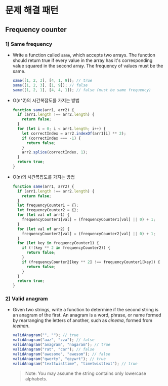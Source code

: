 # 문제 해결 패턴

## Frequency counter

### 1) Same frequency

- Write a function called `same`, which accepts two arrays. The function should return true if every value in the array has it's corresponding value squared in the second array. The frequency of values must be the same.

  ```js
  same([1, 2, 3], [4, 1, 9]); // true
  same([1, 2, 3], [1, 9]); // false
  same([1, 2, 1], [4, 4, 1]); // false (must be same frequency)
  ```

- O(n^2)의 시간복잡도를 가지는 방법

  ```js
  function same(arr1, arr2) {
    if (arr1.length !== arr2.length) {
      return false;
    }
    for (let i = 0; i < arr1.length; i++) {
      let correctIndex = arr2.indexOf(arr1[i] ** 2);
      if (correctIndex === -1) {
        return false;
      }
      arr2.splice(correctIndex, 1);
    }
    return true;
  }
  ```

- O(n)의 시간복잡도를 가지는 방법

  ```js
  function same(arr1, arr2) {
    if (arr1.length !== arr2.length) {
      return false;
    }
    let frequencyCounter1 = {};
    let frequencyCounter2 = {};
    for (let val of arr1) {
      frequencyCounter1[val] = (frequencyCounter1[val] || 0) + 1;
    }
    for (let val of arr2) {
      frequencyCounter2[val] = (frequencyCounter2[val] || 0) + 1;
    }
    for (let key in frequencyCounter1) {
      if (!(key ** 2 in frequencyCounter2)) {
        return false;
      }
      if (frequencyCounter2[key ** 2] !== frequencyCounter1[key]) {
        return false;
      }
    }
    return true;
  }
  ```

### 2) Valid anagram

- Given two strings, write a function to determine if the second string is an anagram of the first. An anagram is a word, phrase, or name formed by rearranging the letters of another, such as _cinema_, formed from _iceman_.

  ```js
  validAnagram("", ""); // true
  validAnagram("aaz", "zza"); // false
  validAnagram("anagram", "nagaram"); // true
  validAnagram("rat", "car"); // false
  validAnagram("awesome", "awesom"); // false
  validAnagram("qwerty", "qeywrt"); // true
  validAnagram("texttwisttime", "timetwisttext"); // true
  ```

  > Note: You may assume the string contains only lowercase alphabets.

